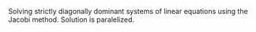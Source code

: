 Solving strictly diagonally dominant systems of linear equations using the Jacobi method. Solution is paralelized.
